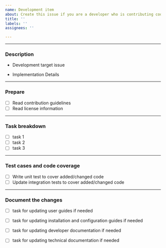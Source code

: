 ```yaml
---
name: Development item
about: Create this issue if you are a developer who is contributing code for a feature or bug, and you want to track or co-ordinate development work
title: ''
labels: ''
assignees: ''

---
```


<!-- If a section or line item is not applicable, please put `NA` at the end of the line -->

-------------------

### Description

- Development target issue
  <!-- Mention original `feature request` or `bug` which is being addressed -->

- Implementation Details
  <!-- Communicate high level analysis and implementation approach -->


-------------------

### Prepare

- [ ] Read contribution guidelines
- [ ] Read license information

-------------------

### Task breakdown

<!-- 
Please create a separate issue for each non-trivial task. Refer to the link below for help.
(https://docs.github.com/en/issues/tracking-your-work-with-issues/creating-an-issue#creating-an-issue-from-a-task-list-item) 
-->

- [ ] task 1
- [ ] task 2
- [ ] task 3

-------------------

### Test cases and code coverage

- [ ] Write unit test to cover added/changed code
- [ ] Update integration tests to cover added/changed code

-------------------

### Document the changes

<!-- 
Please create one issue for all non-trivial tasks. Refer to the link below for help.
(https://docs.github.com/en/issues/tracking-your-work-with-issues/creating-an-issue#creating-an-issue-from-a-task-list-item)
-->

- [ ] task for updating user guides if needed
- [ ] task for updating installation and configuration guides if needed 
- [ ] task for updating developer documentation if needed
- [ ] task for updating technical documentation if needed

